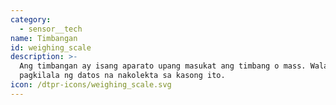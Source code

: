 ```yaml
---
category:
  - sensor__tech
name: Timbangan
id: weighing_scale
description: >-
  Ang timbangan ay isang aparato upang masukat ang timbang o mass. Walang
  pagkilala ng datos na nakolekta sa kasong ito.
icon: /dtpr-icons/weighing_scale.svg
---
```


